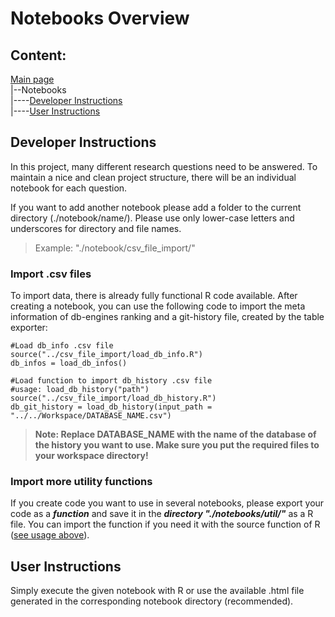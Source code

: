 # Notebooks Overview

## Content:

[Main page](/../../)  
|--Notebooks  
|----[Developer Instructions](#DeveloperInstructions)  
|----[User Instructions](#UserInstructions)  

## <a id="DeveloperInstructions"></a>Developer Instructions ##

In this project, many different research questions need to be answered.
To maintain a nice and clean project structure, there will be an individual notebook for each question.

If you want to add another notebook please add a folder to the current directory (./notebook/name/). 
Please use only lower-case letters and underscores for directory and file names.

> Example: "./notebook/csv_file_import/"

### Import .csv files 
To import data, there is already fully functional R code available. After creating a notebook,
you can use the following code to import the meta information of db-engines ranking and a git-history file,
 created by the table exporter:
 
```
#Load db_info .csv file
source("../csv_file_import/load_db_info.R")
db_infos = load_db_infos()

#Load function to import db_history .csv file
#usage: load_db_history("path")
source("../csv_file_import/load_db_history.R")
db_git_history = load_db_history(input_path = "../../Workspace/DATABASE_NAME.csv")
```
>**Note: Replace DATABASE_NAME with the name of the database of the history you want to use.
>Make sure you put the required files to your workspace directory!**

### Import more utility functions

If you create code you want to use in several notebooks, please export your code as a ***function*** and save it in the ***directory "./notebooks/util/"*** as a R file.
You can import the function if you need it with the source function of R ([see usage above](#DeveloperInstructions)).

## <a id="UserInstructions"></a>User Instructions ##

Simply execute the given notebook with R or use the available .html file generated in the corresponding notebook directory (recommended).
